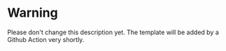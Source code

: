 # Warning

Please don't change this description yet. The template will be added by a Github Action very shortly.
